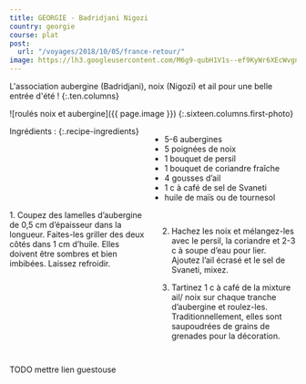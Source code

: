 ```yaml
---
title: GEORGIE - Badridjani Nigozi
country: georgie
course: plat
post:
  url: "/voyages/2018/10/05/france-retour/"
image: https://lh3.googleusercontent.com/M6g9-qubH1V1s--ef9KyWr6XEcWvgnyVV90525TklxFU1FSnyD9q0dFb4xPZmfduGYVkLoX-QH6NzCfHp-nXfQyaO_2FCNO_Tko8L3c-oF3n-G74-QrRRTzaSu4SRR_TDrqwLCrUetFqwmBZxSAFSRmnl4WqMY8UNPGNEX4-RRuXeZsou34fn6pLfSAbmFDuVYP3f1slYCICPt0cglO7WoCu0yMq8rIsWod6GLUJvc6XQ-ugscM-hDw8mOToygzl2-7s8dDypujS1pZ8lluqDRGLgtyXg5dCSC3STuRzHcOo829w-ZW5KsjaH2Q_E3_vdlBAv_gasN_AOwLrmnpKijYvNltuq3tzfO66_shYlcH8ASMzzX2qT5dSvnRfFUQ-p2p_Aj6-eL3hn1E-MXZCWzTQ0J1iZemQ3vm9kaI1ycCY3HdmbUsomrBgdtfDJKnMnPJ6qzZ7pZ5xI2scvYH8yCEDjXAQPKyuE0DeH23KzZ37WdTNZrVbQmLrKz4BGeInxmU7YnkIYwlwrVKiyP8ds350dqi35sS8i-Y4ZuWCW8jOIhuqN4_m8FVklQdv4GAGYh1rePtNKkffdN6I3stIECQaj-OSaVy_u1A2ptVx15t-Pvi7Tm8cAxt5rXL3Lz7RSH8Hlvxn_klKiow5foOUxtoWnYDANwdX_l1NpS0a93SMWzGj92xkIhugp_K9Nk7y9xAwZ0bKLSy1OHRYX-s9ia1TJky_fSL-crXvrk8EdReBtqeR=w900
---
```


L'association aubergine (Badridjani), noix (Nigozi) et ail pour une belle entrée d'été !
{:.ten.columns}

<!--fin extrait-->

![roulés noix et aubergine]({{ page.image }})
{:.sixteen.columns.first-photo}

<div class="four columns" markdown="1">
Ingrédients :
{:.recipe-ingredients}

- 5-6 aubergines
- 5 poignées de noix
- 1 bouquet de persil
- 1 bouquet de coriandre fraîche
- 4 gousses d’ail
- 1 c à café de sel de Svaneti
- huile de maïs ou de tournesol
</div>

<div class="ten columns" markdown="1">
1. Coupez des lamelles d’aubergine de 0,5 cm d’épaisseur dans la longueur. Faites-les griller des deux côtés dans 1 cm d’huile. Elles doivent être sombres et bien imbibées. Laissez refroidir.

2. Hachez les noix et mélangez-les avec le persil, la coriandre et 2-3 c à soupe d’eau pour lier. Ajoutez l’ail écrasé et le sel de Svaneti, mixez.

3. Tartinez 1 c à café de la mixture ail/ noix sur chaque tranche d’aubergine et roulez-les. Traditionnellement, elles sont saupoudrées de grains de grenades pour la décoration.
</div>

TODO mettre lien guestouse
</div>
